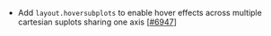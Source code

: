  - Add `layout.hoversubplots` to enable hover effects across multiple cartesian suplots sharing one axis [[#6947](https://github.com/plotly/plotly.js/pull/6947)]
